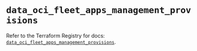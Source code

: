 # `data_oci_fleet_apps_management_provisions`

Refer to the Terraform Registry for docs: [`data_oci_fleet_apps_management_provisions`](https://registry.terraform.io/providers/hashicorp/oci/7.19.0/docs/data-sources/fleet_apps_management_provisions).
